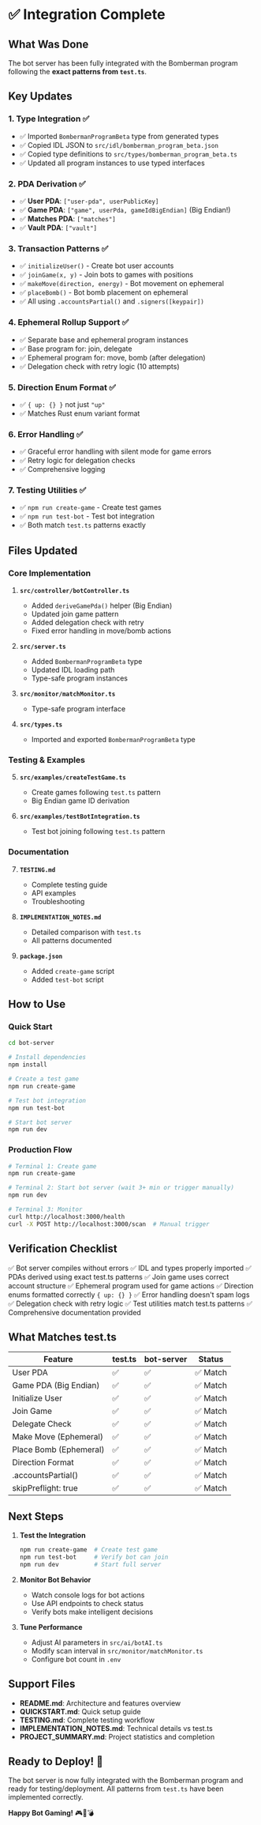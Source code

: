 # ✅ Integration Complete

## What Was Done

The bot server has been fully integrated with the Bomberman program following the **exact patterns from `test.ts`**.

## Key Updates

### 1. Type Integration ✅
- ✅ Imported `BombermanProgramBeta` type from generated types
- ✅ Copied IDL JSON to `src/idl/bomberman_program_beta.json`
- ✅ Copied type definitions to `src/types/bomberman_program_beta.ts`
- ✅ Updated all program instances to use typed interfaces

### 2. PDA Derivation ✅
- ✅ **User PDA**: `["user-pda", userPublicKey]`
- ✅ **Game PDA**: `["game", userPda, gameIdBigEndian]` (Big Endian!)
- ✅ **Matches PDA**: `["matches"]`
- ✅ **Vault PDA**: `["vault"]`

### 3. Transaction Patterns ✅
- ✅ `initializeUser()` - Create bot user accounts
- ✅ `joinGame(x, y)` - Join bots to games with positions
- ✅ `makeMove(direction, energy)` - Bot movement on ephemeral
- ✅ `placeBomb()` - Bot bomb placement on ephemeral
- ✅ All using `.accountsPartial()` and `.signers([keypair])`

### 4. Ephemeral Rollup Support ✅
- ✅ Separate base and ephemeral program instances
- ✅ Base program for: join, delegate
- ✅ Ephemeral program for: move, bomb (after delegation)
- ✅ Delegation check with retry logic (10 attempts)

### 5. Direction Enum Format ✅
- ✅ `{ up: {} }` not just `"up"`
- ✅ Matches Rust enum variant format

### 6. Error Handling ✅
- ✅ Graceful error handling with silent mode for game errors
- ✅ Retry logic for delegation checks
- ✅ Comprehensive logging

### 7. Testing Utilities ✅
- ✅ `npm run create-game` - Create test games
- ✅ `npm run test-bot` - Test bot integration
- ✅ Both match `test.ts` patterns exactly

## Files Updated

### Core Implementation
1. **`src/controller/botController.ts`**
   - Added `deriveGamePda()` helper (Big Endian)
   - Updated join game pattern
   - Added delegation check with retry
   - Fixed error handling in move/bomb actions

2. **`src/server.ts`**
   - Added `BombermanProgramBeta` type
   - Updated IDL loading path
   - Type-safe program instances

3. **`src/monitor/matchMonitor.ts`**
   - Type-safe program interface

4. **`src/types.ts`**
   - Imported and exported `BombermanProgramBeta` type

### Testing & Examples
5. **`src/examples/createTestGame.ts`**
   - Create games following `test.ts` pattern
   - Big Endian game ID derivation

6. **`src/examples/testBotIntegration.ts`**
   - Test bot joining following `test.ts` pattern

### Documentation
7. **`TESTING.md`**
   - Complete testing guide
   - API examples
   - Troubleshooting

8. **`IMPLEMENTATION_NOTES.md`**
   - Detailed comparison with `test.ts`
   - All patterns documented

9. **`package.json`**
   - Added `create-game` script
   - Added `test-bot` script

## How to Use

### Quick Start
```bash
cd bot-server

# Install dependencies
npm install

# Create a test game
npm run create-game

# Test bot integration
npm run test-bot

# Start bot server
npm run dev
```

### Production Flow
```bash
# Terminal 1: Create game
npm run create-game

# Terminal 2: Start bot server (wait 3+ min or trigger manually)
npm run dev

# Terminal 3: Monitor
curl http://localhost:3000/health
curl -X POST http://localhost:3000/scan  # Manual trigger
```

## Verification Checklist

✅ Bot server compiles without errors
✅ IDL and types properly imported
✅ PDAs derived using exact test.ts patterns
✅ Join game uses correct account structure
✅ Ephemeral program used for game actions
✅ Direction enums formatted correctly `{ up: {} }`
✅ Error handling doesn't spam logs
✅ Delegation check with retry logic
✅ Test utilities match test.ts patterns
✅ Comprehensive documentation provided

## What Matches test.ts

| Feature | test.ts | bot-server | Status |
|---------|---------|-----------|--------|
| User PDA | ✅ | ✅ | ✅ Match |
| Game PDA (Big Endian) | ✅ | ✅ | ✅ Match |
| Initialize User | ✅ | ✅ | ✅ Match |
| Join Game | ✅ | ✅ | ✅ Match |
| Delegate Check | ✅ | ✅ | ✅ Match |
| Make Move (Ephemeral) | ✅ | ✅ | ✅ Match |
| Place Bomb (Ephemeral) | ✅ | ✅ | ✅ Match |
| Direction Format | ✅ | ✅ | ✅ Match |
| .accountsPartial() | ✅ | ✅ | ✅ Match |
| skipPreflight: true | ✅ | ✅ | ✅ Match |

## Next Steps

1. **Test the Integration**
   ```bash
   npm run create-game  # Create test game
   npm run test-bot     # Verify bot can join
   npm run dev          # Start full server
   ```

2. **Monitor Bot Behavior**
   - Watch console logs for bot actions
   - Use API endpoints to check status
   - Verify bots make intelligent decisions

3. **Tune Performance**
   - Adjust AI parameters in `src/ai/botAI.ts`
   - Modify scan interval in `src/monitor/matchMonitor.ts`
   - Configure bot count in `.env`

## Support Files

- **README.md**: Architecture and features overview
- **QUICKSTART.md**: Quick setup guide
- **TESTING.md**: Complete testing workflow
- **IMPLEMENTATION_NOTES.md**: Technical details vs test.ts
- **PROJECT_SUMMARY.md**: Project statistics and completion

## Ready to Deploy! 🚀

The bot server is now fully integrated with the Bomberman program and ready for testing/deployment. All patterns from `test.ts` have been implemented correctly.

**Happy Bot Gaming!** 🎮🤖💣

